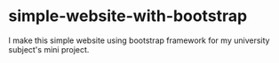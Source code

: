 # simple-website-with-bootstrap
I make this simple website using bootstrap framework for my university subject's mini project.
